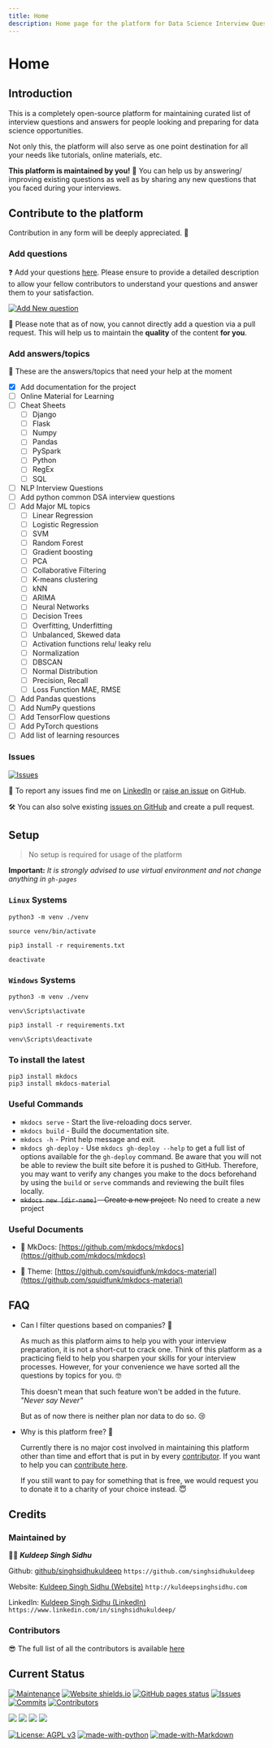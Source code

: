 ```yaml
---
title: Home
description: Home page for the platform for Data Science Interview Questions 
---
```


# Home

## Introduction

This is a completely open-source platform for maintaining curated list of interview questions and answers for people looking and preparing for data science opportunities.

Not only this, the platform will also serve as one point destination for all your needs like tutorials, online materials, etc.

**This platform is maintained by you!** 🤗 You can help us by answering/ improving existing questions as well as by sharing any new questions that you faced during your interviews.

## Contribute to the platform

Contribution in any form will be deeply appreciated. 🙏

### Add questions

❓ Add your questions [here](https://github.com/singhsidhukuldeep/data-science-interview-prep/issues). Please ensure to provide a detailed description to allow your fellow contributors to understand your questions and answer them to your satisfaction.

[![Add New question](https://img.shields.io/badge/Use%20label-Interview%20Questions-%3CCOLOR%3E.svg)](https://github.com/singhsidhukuldeep/data-science-interview-prep/issues/new)

🤝 Please note that as of now, you cannot directly add a question via a pull request. This will help us to maintain the **quality** of the content **for you**.

### Add answers/topics 

📝 These are the answers/topics that need your help at the moment

* [x] Add documentation for the project
* [ ] Online Material for Learning
* [ ] Cheat Sheets
    * [ ] Django
    * [ ] Flask
    * [ ] Numpy
    * [ ] Pandas
    * [ ] PySpark
    * [ ] Python
    * [ ] RegEx
    * [ ] SQL
* [ ] NLP Interview Questions
* [ ] Add python common DSA interview questions
* [ ] Add Major ML topics
    * [ ] Linear Regression 
    * [ ] Logistic Regression 
    * [ ] SVM 
    * [ ] Random Forest 
    * [ ] Gradient boosting 
    * [ ] PCA 
    * [ ] Collaborative Filtering 
    * [ ] K-means clustering 
    * [ ] kNN 
    * [ ] ARIMA 
    * [ ] Neural Networks 
    * [ ] Decision Trees 
    * [ ] Overfitting, Underfitting
    * [ ] Unbalanced, Skewed data
    * [ ] Activation functions relu/ leaky relu
    * [ ] Normalization
    * [ ] DBSCAN 
    * [ ] Normal Distribution 
    * [ ] Precision, Recall 
    * [ ] Loss Function MAE, RMSE 
* [ ] Add Pandas questions
* [ ] Add NumPy questions
* [ ] Add TensorFlow questions
* [ ] Add PyTorch questions
* [ ] Add list of learning resources

### Issues 

[![Issues](https://img.shields.io/github/issues/singhsidhukuldeep/data-science-interview-prep)](https://github.com/singhsidhukuldeep/data-science-interview-prep/issues)

🔧 To report any issues find me on [LinkedIn](#maintained-by) or [raise an issue](https://github.com/singhsidhukuldeep/data-science-interview-prep/issues) on GitHub.

🛠 You can also solve existing [issues on GitHub](https://github.com/singhsidhukuldeep/data-science-interview-prep/issues) and create a pull request.

## Setup

> No setup is required for usage of the platform

**Important:** *It is strongly advised to use virtual environment and not change anything in `gh-pages`*

### `Linux` Systems

```shell
python3 -m venv ./venv

source venv/bin/activate

pip3 install -r requirements.txt
```

```shell
deactivate
```

### `Windows` Systems

```shell
python3 -m venv ./venv

venv\Scripts\activate

pip3 install -r requirements.txt
```

```shell
venv\Scripts\deactivate
```

### To install the latest

```shell
pip3 install mkdocs
pip3 install mkdocs-material
```  

### Useful Commands

* `mkdocs serve` - Start the live-reloading docs server.
* `mkdocs build` - Build the documentation site.
* `mkdocs -h` - Print help message and exit.
* `mkdocs gh-deploy` - Use `mkdocs gh-deploy --help` to get a full list of options available for the `gh-deploy` command.
    Be aware that you will not be able to review the built site before it is pushed to GitHub. Therefore, you may want to verify any changes you make to the docs beforehand by using the `build` or `serve` commands and reviewing the built files locally.
* ~~`mkdocs new [dir-name]` - Create a new project.~~ No need to create a new project
    
### Useful Documents

* 📑 MkDocs: [https://github.com/mkdocs/mkdocs](https://github.com/mkdocs/mkdocs)

* 🎨 Theme: [https://github.com/squidfunk/mkdocs-material](https://github.com/squidfunk/mkdocs-material)

## FAQ

* Can I filter questions based on companies? 🤪

    As much as this platform aims to help you with your interview preparation, it is not a short-cut to crack one.
    Think of this platform as a practicing field to help you sharpen your skills for your interview processes. However, for your convenience we have sorted all the questions by topics for you. 🤓

    This doesn't mean that such feature won't be added in the future. 
    *"Never say Never"*
    
    But as of now there is neither plan nor data to do so. 😢

* Why is this platform free? 🤗

    Currently there is no major cost involved in maintaining this platform other than time and effort that is put in by every [contributor](https://github.com/singhsidhukuldeep/data-science-interview-prep/graphs/contributors). 
    If you want to help you can [contribute here](#contribute-to-the-platform). 
    
    If you still want to pay for something that is free, we would request you to donate it to a charity of your choice instead. 😇

## Credits

### Maintained by

👨‍🎓 ***Kuldeep Singh Sidhu*** 

Github: [github/singhsidhukuldeep](https://github.com/singhsidhukuldeep)
`https://github.com/singhsidhukuldeep`

Website: [Kuldeep Singh Sidhu (Website)](http://kuldeepsinghsidhu.com)
`http://kuldeepsinghsidhu.com`

LinkedIn: [Kuldeep Singh Sidhu (LinkedIn)](https://www.linkedin.com/in/singhsidhukuldeep/)
`https://www.linkedin.com/in/singhsidhukuldeep/`

### Contributors

😎 The full list of all the contributors is available [here](https://github.com/singhsidhukuldeep/data-science-interview-prep/graphs/contributors)

## Current Status

[![Maintenance](https://img.shields.io/badge/Maintained%3F-yes-green.svg)](https://github.com/singhsidhukuldeep)
[![Website shields.io](https://img.shields.io/website?url=https%3A%2F%2Fsinghsidhukuldeep.github.io%2Fdata-science-interview-prep%2F)](https://singhsidhukuldeep.github.io/data-science-interview-prep/)
[![GitHub pages status](https://img.shields.io/github/deployments/singhsidhukuldeep/data-science-interview-prep/github-pages)](https://github.com/singhsidhukuldeep/data-science-interview-prep/deployments/activity_log?environment=github-pages)
[![Issues](https://img.shields.io/github/issues/singhsidhukuldeep/data-science-interview-prep)](https://github.com/singhsidhukuldeep/data-science-interview-prep/issues)
[![Commits](https://img.shields.io/github/last-commit/singhsidhukuldeep/data-science-interview-prep)](https://github.com/singhsidhukuldeep/data-science-interview-prep/commits/master)
[![Contributors](https://img.shields.io/github/contributors/singhsidhukuldeep/data-science-interview-prep)](https://github.com/singhsidhukuldeep/data-science-interview-prep/graphs/contributors)

[![](https://img.shields.io/github/forks/singhsidhukuldeep/data-science-interview-prep?style=social)](https://github.com/singhsidhukuldeep/data-science-interview-prep/network/members)
[![](https://img.shields.io/github/stars/singhsidhukuldeep/data-science-interview-prep?style=social)](https://github.com/singhsidhukuldeep/data-science-interview-prep/stargazers)
[![](https://img.shields.io/github/watchers/singhsidhukuldeep/data-science-interview-prep?style=social)](https://github.com/singhsidhukuldeep/data-science-interview-prep/watchers)
[![](https://img.shields.io/github/followers/singhsidhukuldeep?style=social)](https://github.com/singhsidhukuldeep?tab=followers)

[![License: AGPL v3](https://img.shields.io/badge/License-AGPL%20v3-blue.svg)](https://www.gnu.org/licenses/agpl-3.0)
[![made-with-python](https://img.shields.io/badge/Made%20with-Python-1f425f.svg)](https://www.python.org/)
[![made-with-Markdown](https://img.shields.io/badge/Made%20with-Markdown-1f425f.svg)](http://commonmark.org)